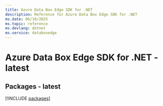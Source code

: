 ```yaml
---
title: Azure Data Box Edge SDK for .NET
description: Reference for Azure Data Box Edge SDK for .NET
ms.date: 06/10/2025
ms.topic: reference
ms.devlang: dotnet
ms.service: databoxedge
---
```

# Azure Data Box Edge SDK for .NET - latest
## Packages - latest
[!INCLUDE [packages](data-box-edge-index.md)]